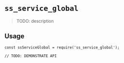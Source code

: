 # `ss_service_global`

> TODO: description

## Usage

```
const ssServiceGlobal = require('ss_service_global');

// TODO: DEMONSTRATE API
```
